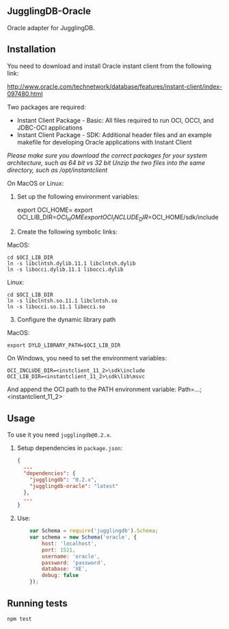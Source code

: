 ## JugglingDB-Oracle 

Oracle adapter for JugglingDB.

## Installation

You need to download and install Oracle instant client from the following link:

http://www.oracle.com/technetwork/database/features/instant-client/index-097480.html

Two packages are required:

* Instant Client Package - Basic: All files required to run OCI, OCCI, and JDBC-OCI applications 
* Instant Client Package - SDK: Additional header files and an example makefile for developing Oracle applications with Instant Client

*Please make sure you download the correct packages for your system architecture, such as 64 bit vs 32 bit*
*Unzip the two files into the same directory, such as /opt/instantclient*

On MacOS or Linux:

1. Set up the following environment variables:

    export OCI_HOME=<directory of Oracle instance client>
    export OCI_LIB_DIR=$OCI_HOME
    export OCI_INCLUDE_DIR=$OCI_HOME/sdk/include

2. Create the following symbolic links:

MacOS:

    cd $OCI_LIB_DIR
    ln -s libclntsh.dylib.11.1 libclntsh.dylib
    ln -s libocci.dylib.11.1 libocci.dylib

Linux:

    cd $OCI_LIB_DIR
    ln -s libclntsh.so.11.1 libclntsh.so 
    ln -s libocci.so.11.1 libocci.so 

3. Configure the dynamic library path

MacOS:

    export DYLD_LIBRARY_PATH=$OCI_LIB_DIR

On Windows, you need to set the environment variables:

    OCI_INCLUDE_DIR=<instclient_11_2>\sdk\include
    OCI_LIB_DIR=<instantclient_11_2>\sdk\lib\msvc

And append the OCI path to the PATH environment variable:
    Path=...;<instantclient_11_2>


## Usage

To use it you need `jugglingdb@0.2.x`.

1. Setup dependencies in `package.json`:

    ```json
    {
      ...
      "dependencies": {
        "jugglingdb": "0.2.x",
        "jugglingdb-oracle": "latest"
      },
      ...
    }
    ```

2. Use:

    ```javascript
        var Schema = require('jugglingdb').Schema;
        var schema = new Schema('oracle', {
            host: 'localhost',
            port: 1521,
            username: 'oracle',
            password: 'password',
            database: 'XE',
            debug: false
        });
    ```

## Running tests

    npm test


